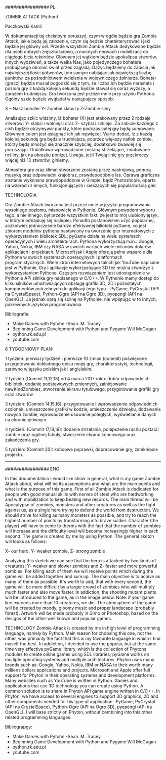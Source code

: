 ################ PL

ZOMBIE ATTACK
(Python)

Paczkowski Kamil

   W dokumentacji tej chciałbym poruszyć, czym w ogóle będzie gra Zombie Attack, jakie będą jej założenia, czym się będzie charakteryzować i jaki będzie jej główny cel. 
Przede wszystkim Zombie Attack dedykowane będzie dla osób dobrych zręcznościowo, o mocnych nerwach i mobilizacji do ciągłego bicia rekordów. Głównym jej wątkiem będzie apokalipsa stworów, innych wydziwień, a także walka Nas, jako pojedynczego bohatera próbującego obronić świat przed zagładą. Dążyć będziemy do zabicia jak największej ilości potworów, tym samym nabijając jak największą liczbę punktów, za pośrednictwem wcielenia w wojowniczego żołnierza. Bohater (gracz) będzie musiał pogodzić się z tym, że liczba ich będzie narastała i poziom gry z każdą kolejną sekundą będzie stawał się coraz wyższy, a zarazem trudniejszy. 
Gra tworzona jest przeze mnie przy użyciu Pythona. Ogólny szkic będzie wyglądał w następujący sposób:

X – Nasz bohater   Y- Zombie słabszy     Z-Zombie silny
                          
Analizując szkic widzimy, iż bohater (X) jest atakowany przez 2 rodzaje stworów: Y- słabsi i wolniejsi oraz Z- szybsi i silniejsi. Za zabicie każdego z nich będzie otrzymywał punkty, które podczas całej gry będą sumowane. Głównym celem jest osiągnąć ich jak najwięcej. Warto dodać, iż z każdą kolejną sekundą gra będzie trudniejsza, poprzez większy natłok zombie, którzy będą mnożyć się znacznie szybciej, dodatkowo żwawiej się poruszając. Dodatkowo wprowadzone zostaną strzelające, zmutowane rośliny, jak na obrazku poniżej. Uwaga, jeśli Twoją linię gry przekroczy więcej niż 10 stworów, giniemy.
 
   Atmosfera gry oraz klimat stworzone zostaną przez nastrojową, ponurą muzykę oraz odpowiedni krajobraz, prawdopodobnie las. Oprawa graficzna zostanie wykonana prawdopodobnie w Gimpie, bądź Photoshopie, oparta na wzorach z innych, funkcjonujących i cieszących się popularnością gier.
   

TECHNOLOGIA

  Gra Zombie Attack tworzona jest przeze mnie w języku programowania wysokiego poziomu, mianowicie w Pythonie. Głównym powodem wyboru tego, a nie innego, był przede wszystkim fakt, że jest to mój ulubiony język, w którym odnajduję się najlepiej. Ponadto postanowiłem użyć popularnej, aczkolwiek jednocześnie bardzo efektywnej bilioteki pyGame, co jest zbiorem modułów pythona nastawiony na tworzenie gier internetowych z wykorzystaniem bibliotek SDL; pyGame działa na wielu systemach operacyjnych i wielu architekturach. Pythona wykorzystują m.in.: Google, Yahoo, Nokia, IBM czy NASA w swoich wartych wiele milionów dolarów aplikacjach i projektach. Microsoft jak i Apple oferują pełne wsparcie dla Pythona w swoich systemach operacyjnych i platformach programistycznych. Wiele stron internetowych takich jak YouTube napisane jest w Pythonie.
  Gry i aplikacje wykorzystujące 3D też można stworzyć z wykorzystaniem Pythona. Częstym rozwiązaniem jest udostępnienie w Pythonie API silnika gry napisanego w C/C++. W Pythonie mamy dostęp do kilku silników umożliwiających obsługę grafiki 3D, 2D i pozostałych komponentów potrzebnych do aplikacji tego typu - PyGame, PyCrystal (API na CrystalSpace), Python-Ogre (API na Ogre 3D), pyopengl (API na OpenGL). Ja jednak oprę się ścilnę na Pythonie, nie wplątując w to innych, pokrewnych języków programowania.


Bibliografia:
- Make Games with Pytohn -Sean. M. Tracey
- Beginning Game Development with Python and Pygame Will McGugan
- python.rk.edu.pl
- youtube.com



6 TYGODNIOWY PLAN:

1 tydzień: pierwszy tydzień i pierwsze 10 zmian (commit) poświęcone przygotowaniu dokładnego opisu mojej gry, charakterystyki,            technologii, zarówno w języku polskim jak i angielskim.

2 tydzień (Commit 11,12,13) od 4 marca 2017 roku: dobór odpowiednich bibliotek, dodanie podstawowych zmiennych, zainicjowanie newKindZombies, stworzenie ekranu tytułowego, przygotowanie grafiki gry oraz stworów.

3 tydzień: (Commit 14,15,16): przygotowanie i wprowadzenie odpowiednich czcionek, umieszczenie grafiki w kodzie, umieszczenie dźwięku, dodawanie nowych zombie, wprowadzenie usuwanie poległych, wyświetlanie danych na ekranie głównym.

4 tydzień: (Commit 17,18,19): dodanie strzelania, polepszenie ruchu postaci i zombie oraz ogólnej fabuły, stworzenie ekranu koncowego oraz zakończenia gry.

5 tydzień: (Commit 20): końcowe poprawki, dopracowanie gry, zamknięcie projektu.

----------------------------------------------------------------------------------------------------------------------------

################  ENG

In this documentation I would like show in general, what is my game Zombie Attack about, what will be its assumptions and what are the main points and what is the purpose of this game.
First of all Zombie Attack is dedicated for people with good manual skills with nerves of steel who are hardworking and with mobilization to keep beating new records.
The main thread will be Apocalypse of zombies, monsters and other creatures as well as the fight against us, as a single hero trying to defend the world from destruction. We should strive for killing as many monsters as possible, and try to reach the highest number of points by transforming into brave soldier. Character (the player) will have to come to therms with the fact that the number of zombies will increase and the difficulty level will become increasingly higher in each second. The game is created by me by using Python. The general sketch will looks as follows:

X- our hero, Y- weaker zombie, Z- strong zombie

Analyzing this sketch we can see that the hero is attacked by two kinds of creatures: Y- weaker and slower zombies and Z- faster and more powerful zombies. For killing each of them we will receive points which during the game will be added together and sum up. The main objective is to achive as many of them as possible. It's worth to add, that with every second, the game will be more difficult by a larger crowd of zombies who will multiply much faster and also move faster. In addiction, the shooting mutant plants will be introduced to the game, as in the image below. Note: if your game line exceeds more than 10  creatures, we die.
 The atmosphere of the game will be created by moody, gloomy music and proper landscape (probably forest). Artwork will be made probably in Gimp or Photoshop, based on the designs of the other well known and popular games.

TECHNOLOGY
Zombie Attack is created by me in high level of programming language, namely by Python. Main reason for choosing this one, not the other, was primarily the fact that this is my favourite language in which I find myself the best. In addiction, I decided to use the popular, but at the same time very effective pyGame library, which is the collection of Phytons modules to create online games using SDL libraries; pyGame works on multiple operating systems and multiple architectures. Phyton uses many brands such as:  Google, Yahoo, Nokia, IBM or NASA to their worth many millions dollars applications and projects. Microsoft and Apple offer full support for Phyton in their operating systems and development platforms. Many websites such as YouTube is written in Python. Games and applications that use 3D technology you can create using Python. A common solution is to share in Phyton API game engine written in C/C++. In Phyton, we have access to several engines to support 3D graphics, 2D and other components needed for his type of application- PyGame, PyCrystal (API na CrystalSpace), Python-Ogre (API na Ogre 3D), pyopengl (API na OpenGL).
I will base strictly on Phyton, without combining into this other related programming languages.


Bibliograpgy:
- Make Games with Pytohn -Sean. M. Tracey
- Beginning Game Development with Python and Pygame Will McGugan
- python.rk.edu.pl
- youtube.com
